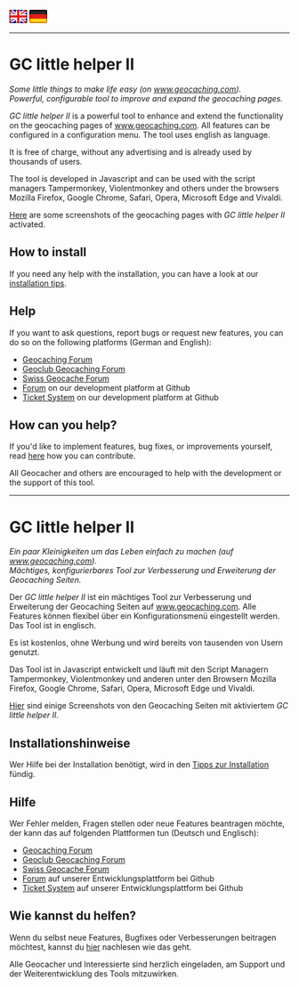 <a href="#user-content-en" title=""><img src="/images/flag_en.png"></a>
<a href="#user-content-de" title=""><img src="/images/flag_de.png"></a>

---
# GC little helper II <a id="user-content-en"></a>
*Some little things to make life easy (on www.geocaching.com).*<br>
*Powerful, configurable tool to improve and expand the geocaching pages.*<br>

*GC little helper II* is a powerful tool to enhance and extend the functionality on the geocaching pages of www.geocaching.com. All features can be configured in a configuration menu. The tool uses english as language.<br>

It is free of charge, without any advertising and is already used by thousands of users.<br>

The tool is developed in Javascript and can be used with the script managers Tampermonkey, Violentmonkey and others under the browsers Mozilla Firefox, Google Chrome, Safari, Opera, Microsoft Edge and Vivaldi.<br>

[Here](/docu/overview_screenshots.md#readme) are some screenshots of the geocaching pages with *GC little helper II* activated.<br>

## How to install
If you need any help with the installation, you can have a look at our [installation tips](/docu/tips_installation.md#en).<br>

## Help
If you want to ask questions, report bugs or request new features, you can do so on the following platforms (German and English):<br>
- [Geocaching Forum](https://forums.geocaching.com/GC/index.php?/topic/343005-gc-little-helper-ii/)
- [Geoclub Geocaching Forum](https://www.geoclub.de/forum/t/gc-little-helper-ii-ab-v0-11.81650/)
- [Swiss Geocache Forum](https://www.swissgeocacheforum.ch/forum/topic/12872-gc-little-helper-ii/)
- [Forum](https://github.com/2Abendsegler/GClh/discussions) on our development platform at Github
- [Ticket System](https://github.com/2Abendsegler/GClh/issues) on our development platform at Github

## How can you help?
If you'd like to implement features, bug fixes, or improvements yourself, read [here](/docu/how_to_contribute.md#en) how you can contribute.<br>

All Geocacher and others are encouraged to help with the development or the support of this tool.<br>

---
# GC little helper II <a id="user-content-de"></a>
*Ein paar Kleinigkeiten um das Leben einfach zu machen (auf www.geocaching.com).*<br>
*Mächtiges, konfigurierbares Tool zur Verbesserung und Erweiterung der Geocaching Seiten.*<br>

Der *GC little helper II* ist ein mächtiges Tool zur Verbesserung und Erweiterung der Geocaching Seiten auf www.geocaching.com. Alle Features können flexibel über ein Konfigurationsmenü eingestellt werden. Das Tool ist in englisch.<br>

Es ist kostenlos, ohne Werbung und wird bereits von tausenden von Usern genutzt.<br>

Das Tool ist in Javascript entwickelt und läuft mit den Script Managern Tampermonkey, Violentmonkey und anderen unter den Browsern Mozilla Firefox, Google Chrome, Safari, Opera, Microsoft Edge und Vivaldi.<br>

[Hier](/docu/overview_screenshots.md#readme) sind einige Screenshots von den Geocaching Seiten mit aktiviertem *GC little helper II*.<br>

## Installationshinweise
Wer Hilfe bei der Installation benötigt, wird in den [Tipps zur Installation](/docu/tips_installation.md#de) fündig.<br>

## Hilfe
Wer Fehler melden, Fragen stellen oder neue Features beantragen möchte, der kann das auf folgenden Plattformen tun (Deutsch und Englisch):<br> 
- [Geocaching Forum](https://forums.geocaching.com/GC/index.php?/topic/343005-gc-little-helper-ii/)
- [Geoclub Geocaching Forum](https://www.geoclub.de/forum/t/gc-little-helper-ii-ab-v0-11.81650/)
- [Swiss Geocache Forum](https://www.swissgeocacheforum.ch/forum/topic/12872-gc-little-helper-ii/)
- [Forum](https://github.com/2Abendsegler/GClh/discussions) auf unserer Entwicklungsplattform bei Github
- [Ticket System](https://github.com/2Abendsegler/GClh/issues) auf unserer Entwicklungsplattform bei Github

## Wie kannst du helfen?
Wenn du selbst neue Features, Bugfixes oder Verbesserungen beitragen möchtest, kannst du [hier](/docu/how_to_contribute.md#de) nachlesen wie das geht.<br>

Alle Geocacher und Interessierte sind herzlich eingeladen, am Support und der Weiterentwicklung des Tools mitzuwirken.<br>  

